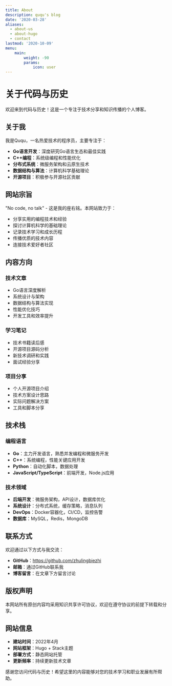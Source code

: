 ```yaml
---
title: About
description: ququ's blog
date: '2020-03-28'
aliases:
  - about-us
  - about-hugo
  - contact
lastmod: '2020-10-09'
menu:
    main: 
        weight: -90
        params:
            icon: user
---
```


# 关于代码与历史

欢迎来到代码与历史！这是一个专注于技术分享和知识传播的个人博客。

## 关于我

我是Ququ，一名热爱技术的程序员，主要专注于：

- **Go语言开发**：深度研究Go语言生态和最佳实践
- **C++编程**：系统级编程和性能优化
- **分布式系统**：微服务架构和云原生技术
- **数据结构与算法**：计算机科学基础理论
- **开源项目**：积极参与开源社区贡献

## 网站宗旨

"No code, no talk" - 这是我的座右铭。本网站致力于：

- 分享实用的编程技术和经验
- 探讨计算机科学的基础理论
- 记录技术学习和成长历程
- 传播优质的技术内容
- 连接技术爱好者社区

## 内容方向

### 技术文章
- Go语言深度解析
- 系统设计与架构
- 数据结构与算法实现
- 性能优化技巧
- 开发工具和效率提升

### 学习笔记
- 技术书籍读后感
- 开源项目源码分析
- 新技术调研和实践
- 面试经验分享

### 项目分享
- 个人开源项目介绍
- 技术方案设计思路
- 实际问题解决方案
- 工具和脚本分享

## 技术栈

### 编程语言
- **Go**：主力开发语言，熟悉并发编程和微服务开发
- **C++**：系统编程，性能关键应用开发
- **Python**：自动化脚本，数据处理
- **JavaScript/TypeScript**：前端开发，Node.js应用

### 技术领域
- **后端开发**：微服务架构，API设计，数据库优化
- **系统设计**：分布式系统，缓存策略，消息队列
- **DevOps**：Docker容器化，CI/CD，监控告警
- **数据库**：MySQL，Redis，MongoDB

## 联系方式

欢迎通过以下方式与我交流：

- **GitHub**：https://github.com/zhulingbiezhi
- **邮箱**：通过GitHub联系我
- **博客留言**：在文章下方留言讨论

## 版权声明

本网站所有原创内容均采用知识共享许可协议，欢迎在遵守协议的前提下转载和分享。

## 网站信息

- **建站时间**：2022年4月
- **网站框架**：Hugo + Stack主题
- **部署方式**：静态网站托管
- **更新频率**：持续更新技术文章

感谢您访问代码与历史！希望这里的内容能够对您的技术学习和职业发展有所帮助。